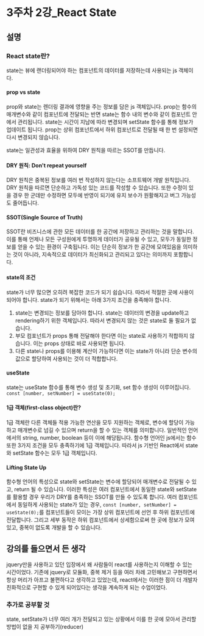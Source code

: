 # 3주차 2강_React State

## 설명

### React state란?

state는 뷰에 랜더링되어야 하는 컴포넌트의 데이터를 저장하는데 사용되는 js 객체이다.

#### prop vs state

prop와 state는 렌더링 결과에 영향을 주는 정보를 담은 js 객체입니다. prop는 함수의 매개변수와 같이 컴포넌트에 전달되는 반면 state는 함수 내의 변수와 같이 컴포넌트 안에서 관리됩니다. state는 시간이 지남에 따라 변경되며 setState 함수를 통해 정보가 업데이트 됩니다. prop는 상위 컴포넌트에서 하위 컴포넌트로 전달될 때 한 번 설정되면 다시 변경되지 않습니다.

state는 일관성과 효율을 위하여 DRY 원칙을 따르는 SSOT를 만듭니다.

#### DRY 원칙: Don't repeat yourself

DRY 원칙은 중복된 정보를 여러 번 작성하지 않는다는 소프트웨어 개발 원칙입니다. DRY 원칙을 따르면 단순하고 가독성 있는 코드를 작성할 수 있습니다. 또한 수정이 있을 경우 한 군데만 수정하면 모두에 반영이 되기에 유지 보수가 원활해지고 버그 가능성도 줄어듭니다.

#### SSOT(Single Source of Truth)

SSOT란 비즈니스에 관한 모든 데이터를 한 공간에 저장하고 관리하는 것을 말합니다. 이를 통해 언제나 모든 구성원에게 투명하게 데이터가 공유될 수 있고, 모두가 동일한 정보를 얻을 수 있는 환경이 구축됩니다. 이는 단순히 정보가 한 공간에 모여있음을 의미하는 것이 아니라, 지속적으로 데이터가 최신화되고 관리되고 있다는 의미까지 포함합니다. 

#### state의 조건

state가 너무 많으면 오히려 복잡한 코드가 되기 쉽습니다. 따라서 적절한 곳에 사용이 되어야 합니다. state가 되기 위해서는 아래 3가지 조건을 충족해야 합니다.

1. state는 변경되는 정보를 담아야 합니다. state는 데이터의 변경을 update하고 rendering하기 위한 객체입니다. 따라서 변경되지 않는 것은 state로 둘 필요가 없습니다.
2. 부모 컴포넌트가 props 통해 전달해야 한다면 이는 state로 사용하기 적합하지 않습니다. 이는 props 상태로 바로 사용되면 됩니다.
3. 다른 state나 props를 이용해 계산이 가능하다면 이는 state가 아니라 단순 변수의 값으로 할당하여 사용되는 것이 더 적합합니다.

#### useState

state는 useState 함수를 통해 변수 생성 및 초기화, set 함수 생성이 이루어집니다.
`const [number, setNumber] = useState(0);`

#### 1급 객체(first-class object)란?

1급 객체란 다른 객체들 적용 가능한 연산을 모두 지원하는 객체로, 변수에 할당이 가능하고 매개변수로 넘길 수 있으며 return을 할 수 있는 객체를 의미합니다. 일반적인 언어에서의 string, number, boolean 등이 이에 해당됩니다. 함수형 언어인 js에서는 함수 또한 3가지 조건을 모두 충족하기에 1급 객체입니다. 따라서 js 기반인 React에서 state와 setState 함수는 모두 1급 객체입니다.

#### Lifting State Up

함수형 언어의 특성으로 state와 setState는 변수에 할당되어 매개변수로 전달될 수 있고, return 될 수 있습니다. 이러한 특성은 여러 컴포넌트에서 동일한 state와 setState를 활용할 경우 우리가 DRY를 충족하는 SSOT를 만들 수 있도록 합니다. 여러 컴포넌트에서 동일하게 사용되는 state가 있는 경우, `const [number, setNumber] = useState(0);`를 컴포넌트들이 모이는 가장 상위 컴포넌트에 선언 후 하위 컴포넌트에 전달합니다. 그리고 세부 동작은 하위 컴포넌트에서 상세함으로써 한 곳에 정보가 모여있고, 중복이 없도록 개발을 할 수 있습니다.

## 강의를 들으면서 든 생각

jquery만을 사용하고 있던 입장에서 왜 사람들이 react를 사용하는지 이해할 수 있는 시간이었다. 기존에 jquery로 모듈화, 중복 제거 등을 여러 차례 고민해보고 구현하면서 항상 머리가 아프고 불편하다고 생각하고 있었는데, react에서는 이러한 점이 더 개발자 친화적으로 구현할 수 있게 되어있다는 생각을 계속하게 되는 수업이었다.

### 추가로 공부할 것

state, setState가 너무 여러 개가 전달되고 있는 상황에서 이를 한 곳에 모아서 관리할 방법이 없을 지 공부하기(reducer)